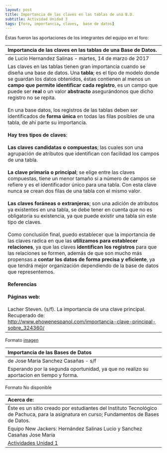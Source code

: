 ```yaml
---
layout: post
title: Importancia de las claves en las tablas de una B.D.
subtitle: Actividad Unidad 3
tags: [foro, importancia, claves,  base de datos]
---
```

<p style="text-align: justify;">
Éstas fueron las aportaciones de los integrantes del equipo en el foro:</p>

| Importancia de las claves en las tablas de una Base de Datos.  |
| :------- | 
| de Lucio Hernandez Salinas - martes, 14 de marzo de 2017 | 
| Las claves en las tablas tienen gran importancia cuando se diseña una base de datos. Una __tabla__; es el tipo de modelo donde se guardan los datos obtenidos, éstas contienen  al menos un __campo que permite identificar cada registro__, es un campo que puede ser __real__ o un valor __abstracto__ asegurándonos que dicho registro no se repita.  <br><br>En una base datos, los registros de las tablas deben ser identificados de __forma única__ en todas las filas posibles de una tabla, de ahí parte su importancia.  <br><br>__Hay tres tipos de claves__:  <br><br>__Las claves candidatas o compuestas__; las cuales son una agrupación de atributos que identifican con facilidad los campos de una tabla.<br><br>__La clave primaria o principal__; se elige entre las claves compuestas, tiene un menor tamaño si a número de campos se refiere y es el identificador único para una tabla. Con esta clave nunca se crean dos filas de una tabla con el mismo valor.<br><br>__Las claves foráneas o extranjeras__; son una adición de atributos ya existentes en una tabla, se debe tener en cuenta que no es obligatoria su existencia, ya que puede existir una tabla sin este tipo de claves.<br><br>Como conclusión final, puedo establecer que la importancia de las claves radica en que las __utilizamos para establecer relaciones__, ya que las claves __identifican los registros__ para que las relaciones se formen, además de que son mucho más propensas a __contar los datos de forma precisa y eficiente__, ya que tendrá mejor organización dependiendo de la base de datos que representemos.<br><br>__Referencias__<br><br>__Páginas web:__<br><br>Lacher Steven. (s/f). La importancia de una clave principal.<br>Recuperado de:<br> http://www.ehowenespanol.com/importancia-clave-principal-sobre_324360/ |

Formato [imagen](https://basededatostec.github.io/img/aporte.png "clic para ver el aporte")

| Importancia de las Bases de Datos  |
| :------- | 
| de Jose Maria Sanchez Casañas - s/f | 
| Esperando por la segunda oportunidad, ya que no realizo su aportacion en tiempo y forma.

Formato No disponible


|  Acerca de: | 
| :------ | 
| Éste es un sitio creado por estudiantes del Instituto Tecnológico de Pachuca, para la asignatura en curso; Fundamentos de Bases de Datos. | 
| Equipo New Jackers: Hernández Salinas Lucio y Sanchez Casañas Jose María |
| <a href="https://basededatostec.github.io/unidaduno/">Actividades Unidad 1</a> |

